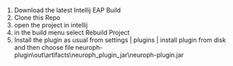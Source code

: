 
1. Download the latest Intellij EAP Build
2. Clone this Repo
3. open the project in intellij
4. in the build menu select Rebuild Project
5. Install the plugin as usual from settings | plugins | install plugin from disk and then choose file neuroph-plugin\out\artifacts\neuroph_plugin_jar\neuroph-plugin.jar